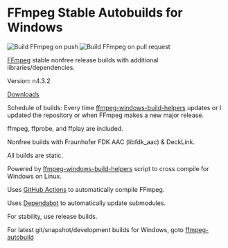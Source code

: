 # FFmpeg Stable Autobuilds for Windows

![Build FFmpeg on push](https://github.com/AnimMouse/ffmpeg-stable-autobuild/workflows/Build%20FFmpeg%20on%20push/badge.svg)
![Build FFmpeg on pull request](https://github.com/AnimMouse/ffmpeg-stable-autobuild/workflows/Build%20FFmpeg%20on%20pull%20request/badge.svg)

[FFmpeg](https://ffmpeg.org/) stable nonfree release builds with additional libraries/dependencies.

Version: n4.3.2

[Downloads](https://github.com/AnimMouse/ffmpeg-stable-autobuild/releases)

Schedule of builds: Every time [ffmpeg-windows-build-helpers](https://github.com/rdp/ffmpeg-windows-build-helpers) updates or I updated the repository or when FFmpeg makes a new major release.

ffmpeg, ffprobe, and ffplay are included.

Nonfree builds with Fraunhofer FDK AAC (libfdk_aac) & DeckLink.

All builds are static.

Powered by [ffmpeg-windows-build-helpers](https://github.com/rdp/ffmpeg-windows-build-helpers) script to cross compile for Windows on Linux.

Uses [GitHub Actions](https://github.com/features/actions) to automatically compile FFmpeg.

Uses [Dependabot](https://dependabot.com/) to automatically update submodules.

For stability, use release builds.

For latest git/snapshot/development builds for Windows, goto [ffmpeg-autobuild](https://github.com/AnimMouse/ffmpeg-autobuild)
